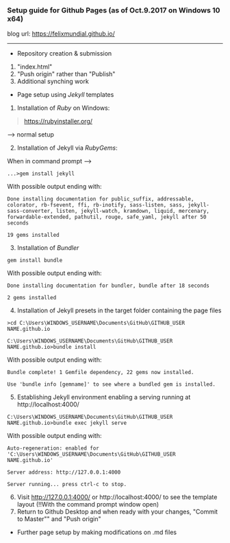 
### Setup guide for Github Pages (as of Oct.9.2017 on Windows 10 x64)
blog url: https://felixmundial.github.io/
***
* Repository creation & submission

1. "index.html"
2. "Push origin" rather than "Publish"
3. Additional synching work

* Page setup using *Jekyll* templates 

1. Installation of *Ruby* on Windows:

> https://rubyinstaller.org/ 

--> normal setup

2. Installation of Jekyll via *RubyGems*:

When in command prompt -->

`...>gem install jekyll`

With possible output ending with:

`Done installing documentation for public_suffix, addressable, colorator, rb-fsevent, ffi, rb-inotify, sass-listen, sass, jekyll-sass-converter, listen, jekyll-watch, kramdown, liquid, mercenary, forwardable-extended, pathutil, rouge, safe_yaml, jekyll after 50 seconds`

`19 gems installed`

3. Installation of *Bundler*

`gem install bundle`

With possible output ending with:

`Done installing documentation for bundler, bundle after 18 seconds`

`2 gems installed`

4. Installation of Jekyll presets in the target folder containing the page files

`>cd C:\Users\WINDOWS_USERNAME\Documents\GitHub\GITHUB_USER NAME.github.io`

`C:\Users\WINDOWS_USERNAME\Documents\GitHub\GITHUB_USER NAME.github.io>bundle install`

With possible output ending with:

`Bundle complete! 1 Gemfile dependency, 22 gems now installed.`

`Use 'bundle info [gemname]' to see where a bundled gem is installed.`

5. Establishing Jekyll environment enabling a serving running at http://localhost:4000/

`C:\Users\WINDOWS_USERNAME\Documents\GitHub\GITHUB_USER NAME.github.io>bundle exec jekyll serve`

With possible output ending with:

`Auto-regeneration: enabled for 'C:\Users\WINDOWS_USERNAME\Documents\GitHub\GITHUB_USER NAME.github.io'`

`Server address: http://127.0.0.1:4000`
  
`Server running... press ctrl-c to stop.`

6. Visit http://127.0.0.1:4000/ or http://localhost:4000/ to see the template layout (!!With the command prompt window open)
7. Return to Github Desktop and when ready with your changes, "Commit to Master"" and "Push origin"

* Further page setup by making modifications on .md files
